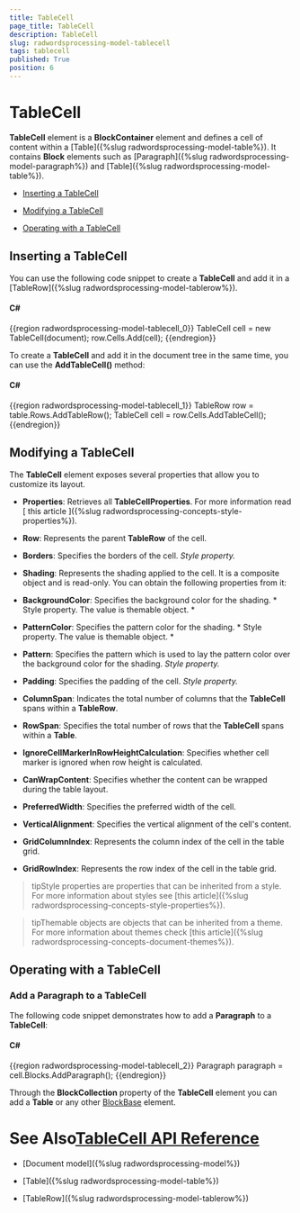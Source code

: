 ```yaml
---
title: TableCell
page_title: TableCell
description: TableCell
slug: radwordsprocessing-model-tablecell
tags: tablecell
published: True
position: 6
---
```


# TableCell



__TableCell__ element is a __BlockContainer__ element and defines a cell of content within a
        [Table]({%slug radwordsprocessing-model-table%}). It contains __Block__ elements such as
        [Paragraph]({%slug radwordsprocessing-model-paragraph%}) and [Table]({%slug radwordsprocessing-model-table%}).
      

* [Inserting a TableCell](#inserting-a-tablecell)

* [Modifying a TableCell](#modifying-a-tablecell)

* [Operating with a TableCell](#operating-with-a-tablecell)

## Inserting a TableCell

You can use the following code snippet to create a __TableCell__ and add it in a
          [TableRow]({%slug radwordsprocessing-model-tablerow%}).
        

#### __C#__

{{region radwordsprocessing-model-tablecell_0}}
	            TableCell cell = new TableCell(document);
	            row.Cells.Add(cell);
	{{endregion}}



To create a __TableCell__ and add it in the document tree in the same time, you can use the
          __AddTableCell()__ method:
        

#### __C#__

{{region radwordsprocessing-model-tablecell_1}}
	            TableRow row = table.Rows.AddTableRow();
	            TableCell cell = row.Cells.AddTableCell();
	{{endregion}}



## Modifying a TableCell

The __TableCell__ element exposes several properties that allow you to customize its layout.
        

* __Properties__: Retrieves all __TableCellProperties__. For more information read
              [
                this article
              ]({%slug radwordsprocessing-concepts-style-properties%}).
            

* __Row__: Represents the parent __TableRow__ of the cell.
            

* __Borders__: Specifies the borders of the cell. *Style property.*

* __Shading__: Represents the shading applied to the cell. It is a composite object and is read-only. You can obtain the
              following properties from it:
            

* __BackgroundColor__: Specifies the background color for the shading. *
                    Style property. The value is
                    themable object.
                  *

* __PatternColor__: Specifies the pattern color for the shading. *
                    Style property. The value is themable
                    object.
                  *

* __Pattern__: Specifies the pattern which is used to lay the pattern color over the background color for the shading.
                  *Style property.*

* __Padding__: Specifies the padding of the cell. *Style property.*

* __ColumnSpan__: Indicates the total number of columns that the __TableCell__ spans within a
              __TableRow__.
            

* __RowSpan__: Specifies the total number of rows that the __TableCell__ spans within a
              __Table__.
            

* __IgnoreCellMarkerInRowHeightCalculation__: Specifies whether cell marker is ignored when row height is calculated.
            

* __CanWrapContent__: Specifies whether the content can be wrapped during the table layout.
            

* __PreferredWidth__: Specifies the preferred width of the cell.
            

* __VerticalAlignment__: Specifies the vertical alignment of the cell's content.
            

* __GridColumnIndex__: Represents the column index of the cell in the table grid.
            

* __GridRowIndex__: Represents the row index of the cell in the table grid.
            

>tipStyle properties are properties that can be inherited from a style. For more information about styles see
            [this article]({%slug radwordsprocessing-concepts-style-properties%}).
          

>tipThemable objects are objects that can be inherited from a theme. For more information about themes check
            [this article]({%slug radwordsprocessing-concepts-document-themes%}).
          

## Operating with a TableCell

### Add a Paragraph to a TableCell

The following code snippet demonstrates how to add a __Paragraph__ to a __TableCell__:
            

#### __C#__

{{region radwordsprocessing-model-tablecell_2}}
	            Paragraph paragraph = cell.Blocks.AddParagraph();
	{{endregion}}



Through the __BlockCollection__ property of the __TableCell__ element you can add a
              __Table__ or any other
              [BlockBase](http://www.telerik.com/help/wpf/t_telerik_windows_documents_flow_model_blockbase.html)
              element.
            

# See Also[TableCell API Reference](http://www.telerik.com/help/wpf/allmembers_t_telerik_windows_documents_flow_model_tablecell.html)

 * [Document model]({%slug radwordsprocessing-model%})

 * [Table]({%slug radwordsprocessing-model-table%})

 * [TableRow]({%slug radwordsprocessing-model-tablerow%})
